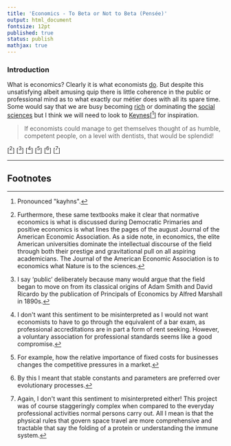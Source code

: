 ```yaml
---
title: 'Economics - To Beta or Not to Beta (Pensée)'
output: html_document
fontsize: 12pt
published: true
status: publish
mathjax: true
---
```


### Introduction

What is economics? Clearly it is what economists [do](https://en.wikipedia.org/wiki/Jacob_Viner). But despite this unsatisfying albeit amusing quip there is little coherence in the public or professional mind as to what exactly our métier does with all its spare time. Some would say that we are busy becoming [rich](http://www.slate.com/blogs/moneybox/2014/09/29/lifetime_earnings_by_college_major_why_economics_grads_make_bank.html) or dominating the [social sciences](http://flash.lakeheadu.ca/~kyu/E5111/Lazear2000.pdf) but I think we will need to look to [Keynes](http://www.aspeninstitute.org/sites/default/files/content/upload/Intro_Session1.pdf)[[^1]] for inspiration.

> If economists could manage to get themselves thought of as humble, competent people, on a level with dentists, that would be splendid!


[[^2]]
[[^3]]
[[^4]]
[[^5]]
[[^6]]
[[^7]]

* * *

## Footnotes

[^1]: Pronounced "kayhns".  

[^2]: Furthermore, these same textbooks make it clear that normative economics is what is discussed during Democratic Primaries and positive economics is what lines the pages of the august Journal of the American Economic Association. As a side note, in economics, the elite American universities dominate the intellectual discourse of the field through both their prestige and gravitational pull on all aspiring academicians. The Journal of the American Economic Association is to economics what Nature is to the sciences. 

[^3]: I say ‘public’ deliberately because many would argue that the field began to move on from its classical origins of Adam Smith and David Ricardo by the publication of Principals of Economics by Alfred Marshall in 1890s.

[^4]: I don't want this sentiment to be misinterpreted as I would not want economists to have to go through the equivalent of a bar exam, as professional accreditations are in part a form of rent seeking. However, a voluntary association for professional standards seems like a good compromise. 

[^5]: For example, how the relative importance of fixed costs for businesses changes the competitive pressures in a market.

[^6]: By this I meant that stable constants and parameters are preferred over evolutionary processes.

[^7]: Again, I don't want this sentiment to misinterpreted either! This project was of course staggeringly complex when compared to the everyday professional activities normal persons carry out. All I mean is that the physical rules that govern space travel are more comprehensive and tractable that say the folding of a protein or understanding the immune system. 

